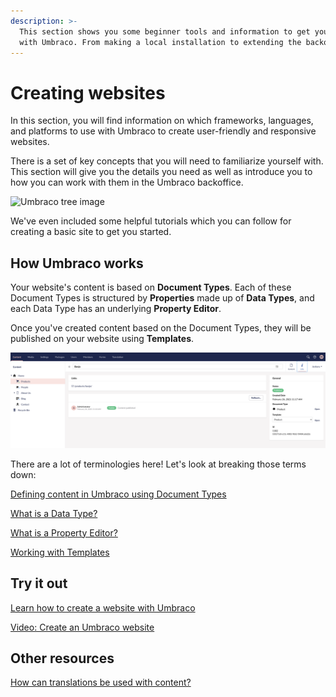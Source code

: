 ```yaml
---
description: >-
  This section shows you some beginner tools and information to get you started
  with Umbraco. From making a local installation to extending the backoffice.
---
```


# Creating websites

In this section, you will find information on which frameworks, languages, and platforms to use with Umbraco to create user-friendly and responsive websites.

There is a set of key concepts that you will need to familiarize yourself with. This section will give you the details you need as well as introduce you to how you can work with them in the Umbraco backoffice.

![Umbraco tree image](developing-websites-with-umbraco/images/Headless\_Email\_hero\_780x405px.png)

We've even included some helpful tutorials which you can follow for creating a basic site to get you started.

## How Umbraco works

Your website's content is based on **Document Types**. Each of these Document Types is structured by **Properties** made up of **Data Types**, and each Data Type has an underlying **Property Editor**.

Once you've created content based on the Document Types, they will be published on your website using **Templates**.

![Example of tree content structure](images/contentstructure.png)

There are a lot of terminologies here! Let's look at breaking those terms down:

[Defining content in Umbraco using Document Types](https://app.gitbook.com/s/OdQETpqkO0Kcv8KMquKL/fundamentals/data/defining-content)

[What is a Data Type?](https://app.gitbook.com/s/OdQETpqkO0Kcv8KMquKL/fundamentals/data/data-types)

[What is a Property Editor?](https://app.gitbook.com/s/OdQETpqkO0Kcv8KMquKL/fundamentals/backoffice/property-editors)

[Working with Templates](https://app.gitbook.com/s/OdQETpqkO0Kcv8KMquKL/fundamentals/design/templates)

## Try it out

[Learn how to create a website with Umbraco](https://app.gitbook.com/s/OdQETpqkO0Kcv8KMquKL/tutorials/creating-a-basic-website)

[Video: Create an Umbraco website](https://www.youtube.com/watch?v=Yu29dE-0OoI\&list=PLgX62vUaGZsFBcq9eSJ\_178rXgn82sJ-T)

## Other resources

[How can translations be used with content?](https://app.gitbook.com/s/OdQETpqkO0Kcv8KMquKL/fundamentals/backoffice/variants)
